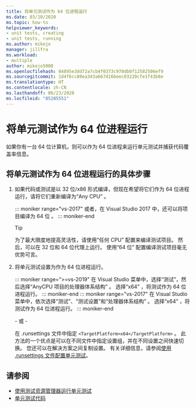 ```yaml
---
title: 将单元测试作为 64 位进程运行
ms.date: 03/10/2020
ms.topic: how-to
helpviewer_keywords:
- unit tests, creating
- unit tests, running
ms.author: mikejo
manager: jillfra
ms.workload:
- multiple
author: mikejo5000
ms.openlocfilehash: 04895e3dd72a7cb4f0373c970db0f12582506ef9
ms.sourcegitcommit: 1d4f6cc80ea343a667d16beec03220cfe1f43b8e
ms.translationtype: HT
ms.contentlocale: zh-CN
ms.lasthandoff: 06/23/2020
ms.locfileid: "85285551"
---
```

# <a name="run-a-unit-test-as-a-64-bit-process"></a>将单元测试作为 64 位进程运行

如果你有一台 64 位计算机，则可以作为 64 位进程来运行单元测试并捕获代码覆盖率信息。

## <a name="to-run-a-unit-test-as-a-64-bit-process"></a>将单元测试作为 64 位进程运行的具体步骤

1. 如果代码或测试是以 32 位/x86 形式编译，但现在希望将它们作为 64 位进程运行，请将它们重新编译为“Any CPU”  。

   ::: moniker range="vs-2017"
   或者，在 Visual Studio 2017 中，还可以将项目编译为 64 位  。
   ::: moniker-end

    > [!TIP]
    > 为了最大限度地提高灵活性，请使用“任何 CPU”  配置来编译测试项目。 然后，可以在 32 位和 64 位代理上运行。 使用“64 位”  配置编译测试项目毫无优势可言。

2. 将单元测试设置为作为 64 位进程运行。

   ::: moniker range=">=vs-2019"
   在 Visual Studio 菜单中，选择“测试”，然后选择“AnyCPU 项目的处理器体系结构”   。 选择“x64”  ，将测试作为 64 位进程运行。
   ::: moniker-end
   ::: moniker range="vs-2017"
   在 Visual Studio 菜单中，依次选择“测试”、“测试设置”和“处理器体系结构”    。 选择“x64”  ，将测试作为 64 位进程运行。
   ::: moniker-end

   \- 或 -

   在 .runsettings 文件中指定 `<TargetPlatform>x64</TargetPlatform>`  。 此方法的一个优点是可以在不同文件中指定设置组，并在不同设置之间快速切换。 您还可以在解决方案之间复制设置。 有关详细信息，请参阅[使用 .runsettings 文件配置单元测试](../test/configure-unit-tests-by-using-a-dot-runsettings-file.md)。

## <a name="see-also"></a>请参阅

- [使用测试资源管理器运行单元测试](../test/run-unit-tests-with-test-explorer.md)
- [单元测试代码](../test/unit-test-your-code.md)
